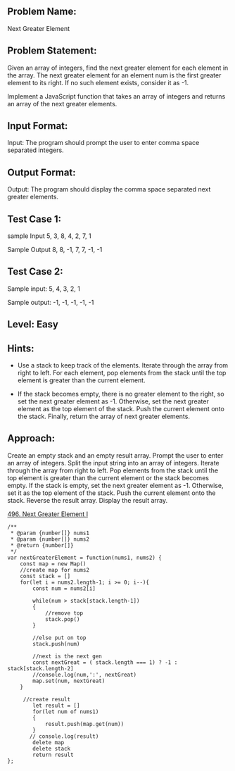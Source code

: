 ## Problem Name:
Next Greater Element

## Problem Statement:
Given an array of integers, find the next greater 
element for each element in the array. The next 
greater element for an element num is the first 
greater element to its right. If no such element exists,
consider it as -1.

Implement a JavaScript function that takes an array 
of integers and returns an array of the next greater 
elements.


## Input Format:
Input:
The program should prompt the user to enter 
comma space separated integers.

## Output Format:
Output:
The program should display the 
comma space separated next greater 
elements.

## Test Case 1:
sample Input
5, 3, 8, 4, 2, 7, 1

Sample Output
8, 8, -1, 7, 7, -1, -1

## Test Case 2:
Sample input:
5, 4, 3, 2, 1

Sample output:
-1, -1, -1, -1, -1

## Level: Easy

## Hints:
- Use a stack to keep track of the elements.
Iterate through the array from right to left.
For each element, pop elements from the stack 
until the top element is greater than the current element.

- If the stack becomes empty, there is no greater
element to the right, so set the next greater element as -1.
Otherwise, set the next greater element as the 
top element of the stack.
Push the current element onto the stack.
Finally, return the array of next greater elements.


## Approach:
Create an empty stack and an empty result array.
Prompt the user to enter an array of integers.
Split the input string into an array of integers.
Iterate through the array from right to left.
Pop elements from the stack until the top element is greater than the current element 
or the stack becomes empty.
If the stack is empty, set the next greater element as -1. Otherwise, set it as the top 
element of the stack.
Push the current element onto the stack.
Reverse the result array.
Display the result array.

[496. Next Greater Element I](https://leetcode.com/problems/next-greater-element-i/submissions/988994216/)
```
/**
 * @param {number[]} nums1
 * @param {number[]} nums2
 * @return {number[]}
 */
var nextGreaterElement = function(nums1, nums2) {
    const map = new Map()
    //create map for nums2
    const stack = []
    for(let i = nums2.length-1; i >= 0; i--){
        const num = nums2[i]
        
        while(num > stack[stack.length-1])
        {
            //remove top
            stack.pop()
        }

        //else put on top
        stack.push(num)

        //next is the next gen
        const nextGreat = ( stack.length === 1) ? -1 : stack[stack.length-2]
        //console.log(num,':', nextGreat)
        map.set(num, nextGreat)
    }

     //create result 
        let result = []
        for(let num of nums1)
        {
            result.push(map.get(num))
        }
       // console.log(result)
        delete map
        delete stack
        return result
};
```